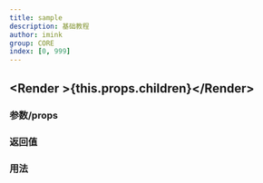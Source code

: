 ```yaml
---
title: sample
description: 基础教程
author: imink
group: CORE
index: [0, 999]
---
```


## \<Render >{this.props.children}\</Render>


### 参数/props 


### 返回值


### 用法
```js

```